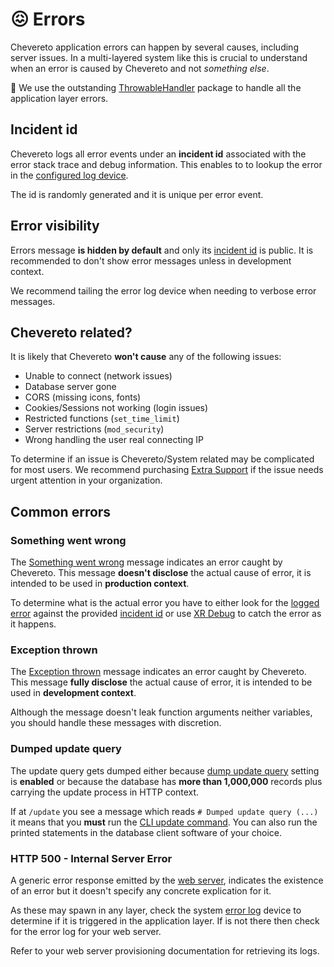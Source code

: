 # 😖 Errors

Chevereto application errors can happen by several causes, including server issues. In a multi-layered system like this is crucial to understand when an error is caused by Chevereto and not *something else*.

👏 We use the outstanding [ThrowableHandler](https://chevere.org/packages/throwable-handler) package to handle all the application layer errors.

## Incident id

Chevereto logs all error events under an **incident id** associated with the error stack trace and debug information. This enables to to lookup the error in the [configured log device](../configuration/environment.md#debug-variables).

The id is randomly generated and it is unique per error event.

## Error visibility

Errors message **is hidden by default** and only its [incident id](#incident-id) is public. It is recommended to don't show error messages unless in development context.

We recommend tailing the error log device when needing to verbose error messages.

## Chevereto related?

It is likely that Chevereto **won't cause** any of the following issues:

* Unable to connect (network issues)
* Database server gone
* CORS (missing icons, fonts)
* Cookies/Sessions not working (login issues)
* Restricted functions (`set_time_limit`)
* Server restrictions (`mod_security`)
* Wrong handling the user real connecting IP

To determine if an issue is Chevereto/System related may be complicated for most users. We recommend purchasing [Extra Support](https://chevereto.com/panel/support) if the issue needs urgent attention in your organization.

## Common errors

### Something went wrong

The [Something went wrong](https://chevere.github.io/throwable-handler/demo/output/html-silent.html) message indicates an error caught by Chevereto. This message **doesn't disclose** the actual cause of error, it is intended to be used in **production context**.

To determine what is the actual error you have to either look for the [logged error](../../developer/how-to/debug.md#accessing-logs) against the provided [incident id](#incident-id) or use [XR Debug](../../developer/how-to/debug.md#xr-debug) to catch the error as it happens.

### Exception thrown

The [Exception thrown](https://chevere.github.io/throwable-handler/demo/output/html.html) message indicates an error caught by Chevereto. This message **fully disclose** the actual cause of error, it is intended to be used in **development context**.

Although the message doesn't leak function arguments neither variables, you should handle these messages with discretion.

### Dumped update query

The update query gets dumped either because [dump update query](https://v4-admin.chevereto.com/settings/system.html#dump-update-query) setting is **enabled** or because the database has **more than 1,000,000** records plus carrying the update process in HTTP context.

If at `/update` you see a message which reads `# Dumped update query (...)` it means that you **must** run the [CLI update command](cli.md#update). You can also run the printed statements in the database client software of your choice.

### HTTP 500 - Internal Server Error

A generic error response emitted by the [web server](../stack/web-server.md), indicates the existence of an error but it doesn't specify any concrete explication for it.

As these may spawn in any layer, check the system [error log](../../developer/how-to/debug.md#accessing-logs) device to determine if it is triggered in the application layer. If is not there then check for the error log for your web server.

Refer to your web server provisioning documentation for retrieving its logs.
